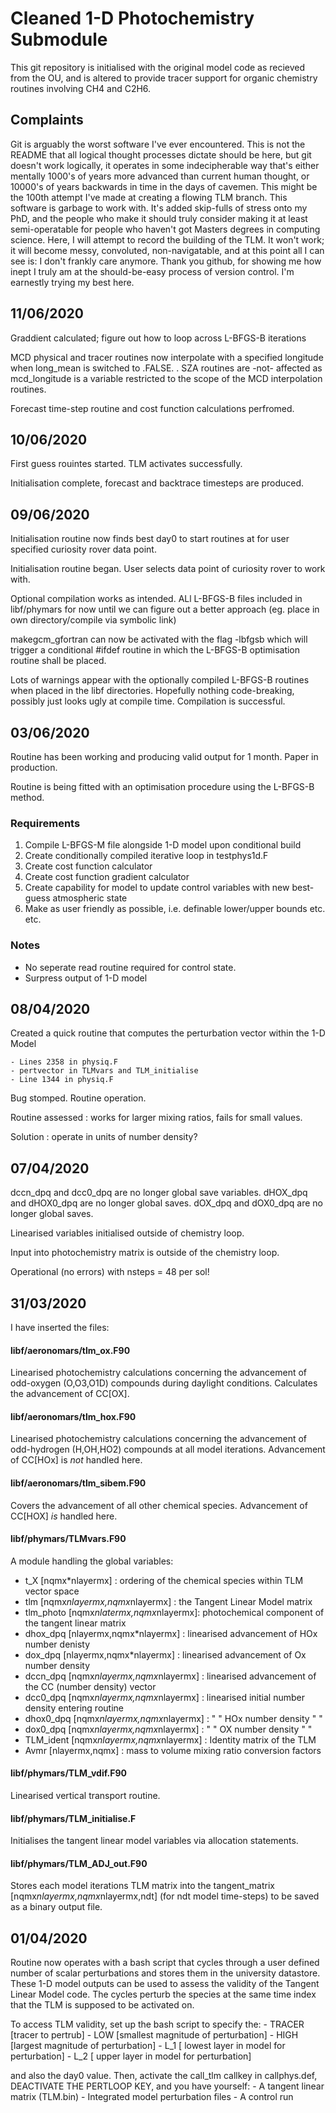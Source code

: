 # Cleaned 1-D Photochemistry Submodule 

This git repository is initialised with the original model code as recieved from the 
OU, and is altered to provide tracer support for organic chemistry routines involving
CH4 and C2H6. 

## Complaints

Git is arguably the worst software I've ever encountered. This is not the README that
all logical thought processes dictate should be here, but git doesn't work logically,
it operates in some indecipherable way that's either mentally 1000's of years more
advanced than current human thought, or 10000's of years backwards in time in the days
of cavemen. This might be the 100th attempt I've made at creating a flowing TLM branch.
This software is garbage to work with. It's added skip-fulls of stress onto my PhD, 
and the people who make it should truly consider making it at least semi-operatable for
people who haven't got Masters degrees in computing science. Here, I will attempt to
record the building of the TLM. It won't work; it will become messy, convoluted, 
non-navigatable, and at this point all I can see is: I don't frankly care anymore. Thank
you github, for showing me how inept I truly am at the should-be-easy process of version
control. I'm earnestly trying my best here.

## 11/06/2020 

Graddient calculated; figure out how to loop across L-BFGS-B iterations

MCD physical and tracer routines now interpolate with a specified longitude when long_mean
is switched to .FALSE. . SZA routines are -not- affected as mcd_longitude is a variable
restricted to the scope of the MCD interpolation routines. 

Forecast time-step routine and cost function calculations perfromed. 

## 10/06/2020 

First guess rouintes started. TLM activates successfully. 

Initialisation complete, forecast and backtrace timesteps are produced.

## 09/06/2020

Initialisation routine now finds best day0 to start routines at for user specified
curiosity rover data point.

Initialisation routine began. User selects data point of curiosity rover to work with.

Optional compilation works as intended. ALl L-BFGS-B files included in libf/phymars for now
until we can figure out a better approach (eg. place in own directory/compile via symbolic
link)

makegcm_gfortran can now be activated with the flag -lbfgsb which will trigger a conditional
#ifdef routine in which the L-BFGS-B optimisation routine shall be placed.

Lots of warnings appear with the optionally compiled L-BFGS-B routines when placed in
the libf directories. Hopefully nothing code-breaking, possibly just looks ugly at 
compile time. Compilation is successful. 

## 03/06/2020

Routine has been working and producing valid output for 1 month. Paper in production.

Routine is being fitted with an optimisation procedure using the L-BFGS-B method. 

### Requirements 

1. Compile L-BFGS-M file alongside 1-D model upon conditional build
2. Create conditionally compiled iterative loop in testphys1d.F 
3. Create cost function calculator
4. Create cost function gradient calculator 
5. Create capability for model to update control variables with new best-guess atmospheric state
6. Make as user friendly as possible, i.e. definable lower/upper bounds etc. etc.

### Notes

- No seperate read routine required for control state. 
- Surpress output of 1-D model





## 08/04/2020

Created a quick routine that computes the perturbation vector within the 1-D Model

	- Lines 2358 in physiq.F
	- pertvector in TLMvars and TLM_initialise
	- Line 1344 in physiq.F

Bug stomped. Routine operation. 

Routine assessed : works for larger mixing ratios, fails for small values. 

Solution : operate in units of number density?

## 07/04/2020

dccn_dpq and dcc0_dpq are no longer global save variables.
dHOX_dpq and dHOX0_dpq are no longer global saves.
dOX_dpq and dOX0_dpq are no longer global saves.

Linearised variables initialised outside of chemistry loop.

Input into photochemistry matrix is outside of the chemistry loop.

Operational (no errors) with nsteps = 48 per sol!

## 31/03/2020

I have inserted the files:

#### libf/aeronomars/tlm_ox.F90

Linearised photochemistry calculations concerning the advancement of odd-oxygen (O,O3,O1D)
compounds during daylight conditions. Calculates the advancement of CC[OX].

#### libf/aeronomars/tlm_hox.F90

Linearised photochemistry calculations concerning the advancement of odd-hydrogen (H,OH,HO2)
compounds at all model iterations. Advancement of CC[HOx] is *not* handled here.

#### libf/aeronomars/tlm_sibem.F90

Covers the advancement of all other chemical species. Advancement of CC[HOX] *is* handled
here.

#### libf/phymars/TLMvars.F90

A module handling the global variables:

- t_X [nqmx*nlayermx] : ordering of the chemical species within TLM vector space
- tlm [nqmx*nlayermx,nqmx*nlayermx] : the Tangent Linear Model matrix
- tlm_photo [nqmx*nlatermx,nqmx*nlayermx]: photochemical component of the tangent linear matrix
- dhox_dpq [nlayermx,nqmx*nlayermx] : linearised advancement of HOx number denisty
- dox_dpq [nlayermx,nqmx*nlayermx] : linearised advancement of Ox number density
- dccn_dpq [nqmx*nlayermx,nqmx*nlayermx] : linearised advancement of the CC (number density) vector
- dcc0_dpq [nqmx*nlayermx,nqmx*nlayermx] : linearised initial number density entering routine
- dhox0_dpq [nqmx*nlayermx,nqmx*nlayermx] : " " HOx number density " "
- dox0_dpq [nqmx*nlayermx,nqmx*nlayermx] : " " OX number density " "
- TLM_ident [nqmx*nlayermx,nqmx*nlayermx] : Identity matrix of the TLM
- Avmr [nlayermx,nqmx] : mass to volume mixing ratio conversion factors

#### libf/phymars/TLM_vdif.F90

Linearised vertical transport routine.

#### libf/phymars/TLM_initialise.F

Initialises the tangent linear model variables via allocation statements.

#### libf/phymars/TLM_ADJ_out.F90

Stores each model iterations TLM matrix into the tangent_matrix [nqmx*nlayermx,nqmx*nlayermx,ndt]
(for ndt model time-steps) to be saved as a binary output file.

## 01/04/2020 

Routine now operates with a bash script that cycles through a user defined number of scalar 
perturbations and stores them in the university datastore. These 1-D model outputs can be used to 
assess the validity of the Tangent Linear Model code. The cycles perturb the species at the same
time index that the TLM is supposed to be activated on.

To access TLM validity, set up the bash script to specify the:
	- TRACER [tracer to pertrub]
	- LOW [smallest magnitude of perturbation]
	- HIGH [largest magnitude of perturbation]
	- L_1 [ lowest layer in model for perturbation]
	- L_2 [ upper layer in model for perturbation]

and also the day0 value. Then, activate the call_tlm callkey in callphys.def, DEACTIVATE THE 
PERTLOOP KEY, and you have yourself:
	- A tangent linear matrix (TLM.bin)
	- Integrated model perturbation files
	- A control run 
